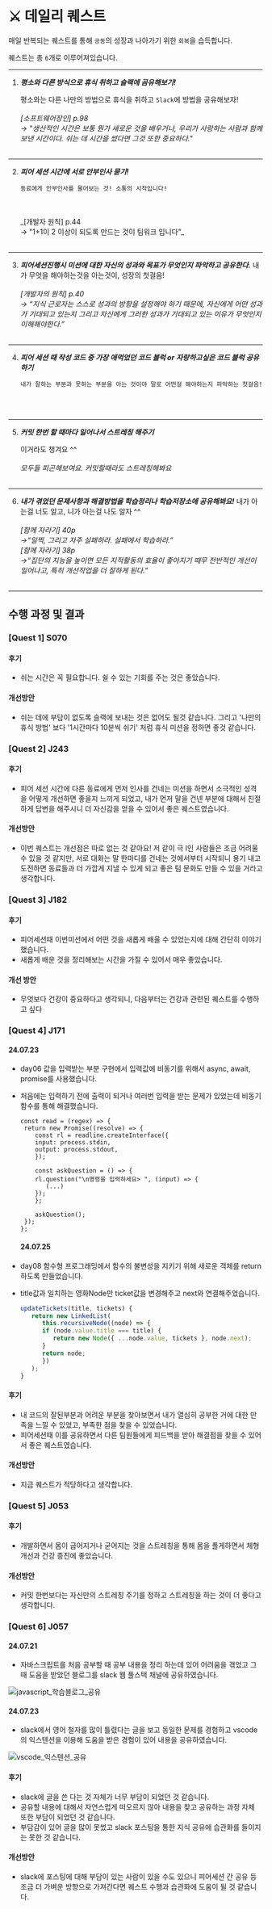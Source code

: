 # ⚔ 데일리 퀘스트

매일 반복되는 퀘스트를 통해 `공동`의 성장과 나아가기 위한 `회복`을 습득합니다.

퀘스트는 총 `6`개로 이루어져있습니다.

---

1. **_평소와 다른 방식으로 휴식 취하고 슬랙에 곰유해보기!_**

   평소와는 다른 나만의 방법으로 휴식을 취하고 `Slack`에 방법을 공유해보자!
   <br>
   <br>
   _[소프트웨어장인] p.98<br>
   -> "생산적인 시간은 보통 뭔가 새로운 것을 배우거나, 우리가 사랑하는 사람과 함께 보낸 시간이다. 쉬는 데 시간을 썼다면 그것 또한 중요하다."_
   <br>
   <br>

---

2.  **_피어 세션 시간에 서로 안부인사 묻기!_**

        동료에게 안부인사를 물어보는 것! 소통의 시작입니다!

       <br>
       <br>
    _[개발자 원칙] p.44 <br>
    -> "1+1이 2 이상이 되도록 만드는 것이 팀워크 입니다”_
       <br>
       <br>

---

3.  **_피어세션진행시 미션에 대한 자신의 성과와 목표가 무엇인지 파악하고 공유한다._**
    내가 무엇을 해야하는것을 아는것이, 성장의 첫걸음!
    <br>
    <br>
    _[개발자의 원칙] p.40 <br>
    -> “지식 근로자는 스스로 성과의 방향을 설정해야 하기 때문에, 자신에게 어떤 성과가 기대되고 있는지
    그리고 자신에게 그러한 성과가 기대되고 있는 이유가 무엇인지 이해해야한다.”_
    <br>
    <br>

---

4.  **_피어 세션 때 작성 코드 중 가장 애먹었던 코드 블럭 or 자랑하고싶은 코드 블럭 공유하기_**

        내가 잘하는 부분과 못하는 부분을 아는 것이야 말로 어떤걸 해야하는지 파악하는 첫걸음!

   <br>
   <br>

---

5. **_커밋 한번 할 때마다 일어나서 스트레칭 해주기_**

   이거라도 챙겨요 ^^
   <br>
   <br>
   _모두들 피곤해보여요. 커밋할때라도 스트레칭해봐요_
   <br>
   <br>

---

6.  **_내가 겪었던 문제사항과 해결방법을 학습정리나 학습저장소에 공유해봐요!_**
    내가 아는걸 너도 알고, 니가 아는걸 나도 알자 ^^
    <br>
    <br>
    _[함께 자라기] 40p<br>
    ->“일찍, 그리고 자주 실패하라. 실패에서 학습하라.”<br>
    [함께 자라기] 38p<br>
    ->“집단의 지능을 높이면 모든 지적활동의 효율이 좋아지기 때무 전반적인 개선이 일어나고, 특히 개선작업을 더 잘하게 된다.”_
    <br>
    <br>

---

## 수행 과정 및 결과

### [Quest 1] S070
#### 후기
- 쉬는 시간은 꼭 필요합니다. 쉴 수 있는 기회를 주는 것은 좋았습니다.
#### 개선방안
- 쉬는 데에 부담이 없도록 슬랙에 보내는 것은 없어도 될것 같습니다. 그리고 '나만의 휴식 방법' 보다 '1시간마다 10분씩 쉬기' 처럼 휴식 미션을 정하면 좋것 같습니다.

### [Quest 2] J243
#### 후기
- 피어 세션 시간에 다른 동료에게 먼저 인사를 건네는 미션을 하면서 소극적인 성격을 어떻게 개선하면 좋을지 느끼게 되었고, 내가 먼저 말을 건넨 부분에 대해서 친절하게 답변을 해주시니 더 자신감을 얻을 수 있어서 좋은 퀘스트였습니다.
#### 개선방안
- 이번 퀘스트는 개선점은 따로 없는 것 같아요! 저 같이 극 I인 사람들은 조금 어려울 수 있을 것 같지만, 서로 대화는 말 한마디를 건네는 것에서부터 시작되니 용기 내고 도전하면 동료들과 더 가깝게 지낼 수 있게 되고 좋은 팀 문화도 만들 수 있을 거라고 생각합니다.

### [Quest 3] J182
#### 후기
- 피어세션때 이번미션에서 어떤 것을 새롭게 배울 수 있었는지에 대해 간단히 이야기했습니다.
- 새롭게 배운 것을 정리해보는 시간을 가질 수 있어서 매우 좋았습니다.

#### 개선 방안
- 무엇보다 건강이 중요하다고 생각되니, 다음부터는 건강과 관련된 퀘스트를 수행하고 싶다

### [Quest 4] J171

#### 24.07.23

- day06 값을 입력받는 부분 구현에서 입력값에 비동기를 위해서 async, await, promise를 사용했습니다.
- 처음에는 입력하기 전에 출력이 되거나 여러번 입력을 받는 문제가 있었는데 비동기함수를 통해 해결했습니다.

  ```JS
  const read = (regex) => {
   return new Promise((resolve) => {
      const rl = readline.createInterface({
      input: process.stdin,
      output: process.stdout,
      });

      const askQuestion = () => {
      rl.question("\n명령을 입력하세요> ", (input) => {
         (...)
      });
      };

      askQuestion();
   });
  };
  ```

  #### 24.07.25

- day08 함수형 프로그래밍에서 함수의 불변성을 지키기 위해 새로운 객체를 return 하도록 만들었습니다.
- title값과 일치하는 영화Node만 ticket값을 변경해주고 next와 연결해주었습니다.
  ```js
  updateTickets(title, tickets) {
     return new LinkedList(
        this.recursiveNode((node) => {
        if (node.value.title === title) {
           return new Node({ ...node.value, tickets }, node.next);
        }
        return node;
        })
     );
  }
  ```

#### 후기
- 내 코드의 잘된부분과 어려운 부분을 찾아보면서 내가 열심히 공부한 거에 대한 만족을 느낄 수 있었고, 부족한 점을 찾을 수 있었습니다.
- 피어세션때 이를 공유하면서 다른 팀원들에게 피드백을 받아 해결점을 찾을 수 있어서 좋은 퀘스트였습니다.

#### 개선방안
- 지금 퀘스트가 적당하다고 생각합니다.

### [Quest 5] J053
#### 후기
- 개발하면서 몸이 굽어지거나 굳어지는 것을 스트레칭을 통해 몸을 풀게하면서 체형개선과 건강 증진에 좋았습니다.
#### 개선방안
- 커밋 한번보다는 자신만의 스트레칭 주기를 정하고 스트레칭을 하는 것이 더 좋다고 생각합니다.

### [Quest 6] J057

#### 24.07.21

- 자바스크립트를 처음 공부할 때 공부 내용을 정리 하는데 있어 어려움을 겪었고 그 때 도움을 받았던 블로그를 slack 웹 풀스택 채널에 공유하였습니다.

![javascript_학습블로그_공유](https://github.com/user-attachments/assets/1088fb2e-20f0-446f-85c7-80efc7ab4c48)

#### 24.07.23

- slack에서 영어 철자를 많이 틀렸다는 글을 보고 동일한 문제를 경험하고 vscode의 익스텐션을 이용해 도움을 받은 경험이 있어 내용을 공유하였습니다.

![vscode_익스텐션_공유](https://github.com/user-attachments/assets/a326421c-1385-4b23-945e-a658a1ca10cd)

#### 후기
- slack에 글을 쓴 다는 것 자체가 너무 부담이 되었던 것 같습니다.
- 공유할 내용에 대해서 자연스럽게 떠오르지 않아 내용을 찾고 공유하는 과정 자체 또한 부담이 되었던 것 같습니다.
- 부담감이 있어 글을 많이 못썼고 slack 포스팅을 통한 지식 공유에 습관화를 들이지는 못한 것 같습니다.

#### 개선방안
- slack에 포스팅에 대해 부담이 있는 사람이 있을 수도 있으니 피어세션 간 공유 등 조금 더 가벼운 방향으로 가져간다면 퀘스트 수행과 습관화에 도움이 될 것 같습니다.
